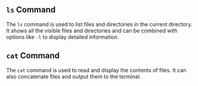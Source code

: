 ## `ls` Command
The `ls` command is used to list files and directories in the current directory. It shows all the visible files and directories and can be combined with options like `-l` to display detailed information.

## `cat` Command
The `cat` command is used to read and display the contents of files. It can also concatenate files and output them to the terminal.